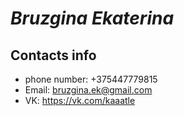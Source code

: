 # ___Bruzgina Ekaterina___

## Contacts info
- phone number: +375447779815
- Email: bruzgina.ek@gmail.com
- VK: https://vk.com/kaaatle
